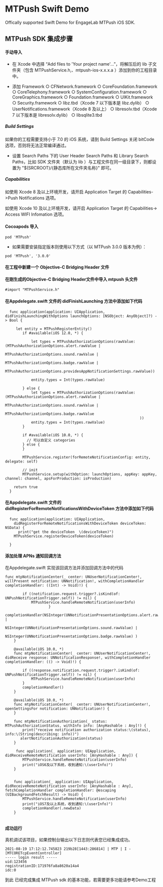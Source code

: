 # MTPush Swift Demo

Offically supported Swift Demo for EngageLab MTPush iOS SDK. 

## MTPush SDK 集成步骤

#### 手动导入

* 在 Xcode 中选择 “Add files to 'Your project name'...”，将解压后的 lib 子文件夹（包含  MTPushService.h,、mtpush-ios-x.x.x.a ）添加到你的工程目录中。

* 添加 Framework 
  ○ CFNetwork.framework
  ○ CoreFoundation.framework
  ○ CoreTelephony.framework
  ○ SystemConfiguration.framework
  ○ CoreGraphics.framework
  ○ Foundation.framework
  ○ UIKit.framework
  ○ Security.framework
  ○ libz.tbd（Xcode 7 以下版本是 libz.dylib）
  ○ UserNotifications.framework（Xcode 8 及以上）
  ○ libresolv.tbd（Xcode 7 以下版本是 libresolv.dylib）
  ○ libsqlite3.tbd
  

##### Build Settings

如果你的工程需要支持小于 7.0 的 iOS 系统，请到 Build Settings 关闭 bitCode 选项，否则将无法正常编译通过。

* 设置 Search Paths 下的 User Header Search Paths 和 Library Search Paths，比如 SDK 文件夹（默认为 lib ）与工程文件在同一级目录下，则都设置为 "$(SRCROOT)/{静态库所在文件夹名称}" 即可。

##### Capabilities

如使用 Xcode 8 及以上环境开发，请开启 Application Target 的 Capabilities->Push Notifications 选项。

如使用 Xcode 10 及以上环境开发，请开启 Application Target 的 Capabilities-> Access WIFI Infomation 选项。 


#### Cocoapods 导入

```
pod 'MTPush'
```

* 如果需要安装指定版本则使用以下方式（以 MTPush 3.0.0 版本为例）：

```
pod 'MTPush', '3.0.0'
```


#### 在工程中新建一个 Objective-C Bridging Header 文件


#### 在刚生成的Objective-C Bridging Header文件中导入 mtpush 头文件

```
#import "MTPushService.h"
```

#### 在Appdelegate.swift 文件的 didFinishLaunching 方法中添加如下代码


```
  func application(application: UIApplication, didFinishLaunchingWithOptions launchOptions: [NSObject: AnyObject]?) -> Bool {
    
     let entity = MTPushRegisterEntity()
        if #available(iOS 12.0, *) {
            
            let types = MTPushAuthorizationOptions(rawValue: (MTPushAuthorizationOptions.alert.rawValue |
                                                              MTPushAuthorizationOptions.sound.rawValue |
                                                              MTPushAuthorizationOptions.badge.rawValue |
                                                              MTPushAuthorizationOptions.providesAppNotificationSettings.rawValue))
            
            entity.types = Int(types.rawValue)

        } else {
            let types = MTPushAuthorizationOptions(rawValue: (MTPushAuthorizationOptions.alert.rawValue |
                                                              MTPushAuthorizationOptions.sound.rawValue |
                                                              MTPushAuthorizationOptions.badge.rawValue
                                                              ))
            entity.types = Int(types.rawValue)
        }
        
        if #available(iOS 10.0, *) {
          // 可以自定义 categories
        } else {
        }
    
        MTPushService.register(forRemoteNotificationConfig: entity, delegate: self)
        
        // init
        MTPushService.setup(withOption: launchOptions, appKey: appKey, channel: channel, apsForProduction: isProduction)
    
    return true
  }
```

#### 在Appdelegate.swift 文件的 didRegisterForRemoteNotificationsWithDeviceToken 方法中添加如下代码


```
  func application(application: UIApplication,
    didRegisterForRemoteNotificationsWithDeviceToken deviceToken: NSData) {
      print("get the deviceToken  \(deviceToken)")
    MTPushService.registerDeviceToken(deviceToken)
      
  }
```

#### 添加处理 APNs 通知回调方法

在Appdelegate.swift 实现该回调方法并添加回调方法中的代码

```
func mtpNotificationCenter(_ center: UNUserNotificationCenter!, willPresent notification: UNNotification!, withCompletionHandler completionHandler: ((Int) -> Void)!) {
                
        if ((notification.request.trigger?.isKind(of: UNPushNotificationTrigger.self)) != nil) {
            MTPushService.handleRemoteNotification(userInfo)
                    }
        completionHandler(NSInteger(UNNotificationPresentationOptions.alert.rawValue) |
                          NSInteger(UNNotificationPresentationOptions.sound.rawValue) |
                          NSInteger(UNNotificationPresentationOptions.badge.rawValue) )
    }
    
    @available(iOS 10.0, *)
    func mtpNotificationCenter(_ center: UNUserNotificationCenter!, didReceive response: UNNotificationResponse!, withCompletionHandler completionHandler: (() -> Void)!) {
                
        if ((response.notification.request.trigger?.isKind(of: UNPushNotificationTrigger.self)) != nil) {
            MTPushService.handleRemoteNotification(userInfo)
        }
        completionHandler()
    }
    
    @available(iOS 10.0, *)
    func mtpNotificationCenter(_ center: UNUserNotificationCenter!, openSettingsFor notification: UNNotification!) {
    }
    
    func mtpNotificationAuthorization(_ status: MTPushAuthorizationStatus, withInfo info: [AnyHashable : Any]!) {
        print("receive notification authorization status:\(status), info:\(String(describing: info))")
       alertNotificationAuthorization(status)
    }
    
     func application(_ application: UIApplication, didReceiveRemoteNotification userInfo: [AnyHashable : Any]) {
        MTPushService.handleRemoteNotification(userInfo)
        print("iOS6及以下系统，收到通知:\(userInfo)")
    }
    
    
    func application(_ application: UIApplication, didReceiveRemoteNotification userInfo: [AnyHashable : Any], fetchCompletionHandler completionHandler: @escaping (UIBackgroundFetchResult) -> Void) {
        MTPushService.handleRemoteNotification(userInfo)
        print("iOS7及以上系统，收到通知:\(userInfo)")
        completionHandler(.newData)
    }
    
```

#### 成功运行

真机调试该项目，如果控制台输出以下日志则代表您已经集成成功。

```
2021-08-19 17:12:12.745823 219b28[1443:286814] | MTP | I - [MTCORETcpEventController] 
----- login result -----
uid:123456 
registrationID:171976fa8a8620a14a4 
idc:0
```

到此 已经完成集成 MTPush sdk 的基本功能，若需要更多功能请参考Demo工程


